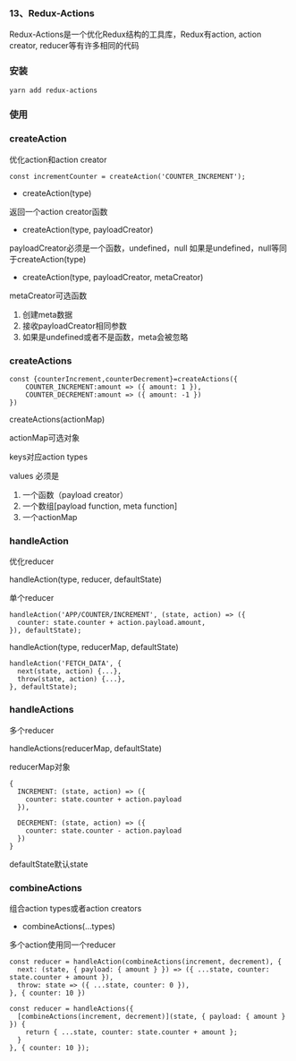 ### 13、Redux-Actions ###

Redux-Actions是一个优化Redux结构的工具库，Redux有action, action creator, reducer等有许多相同的代码

### 安装 ###

	yarn add redux-actions

### 使用 ###

### createAction ###

优化action和action creator

	const incrementCounter = createAction('COUNTER_INCREMENT');

- createAction(type)

返回一个action creator函数

- createAction(type, payloadCreator)

payloadCreator必须是一个函数，undefined，null
如果是undefined，null等同于createAction(type)

- createAction(type, payloadCreator, metaCreator)

metaCreator可选函数

1. 创建meta数据
1. 接收payloadCreator相同参数
1. 如果是undefined或者不是函数，meta会被忽略

### createActions ###

	const {counterIncrement,counterDecrement}=createActions({
		COUNTER_INCREMENT:amount => ({ amount: 1 }),
		COUNTER_DECREMENT:amount => ({ amount: -1 })
	})

createActions(actionMap)

actionMap可选对象

keys对应action types

values 必须是

1. 一个函数（payload creator）
1. 一个数组[payload function, meta function]
1. 一个actionMap

### handleAction ###

优化reducer

handleAction(type, reducer, defaultState)

单个reducer

	handleAction('APP/COUNTER/INCREMENT', (state, action) => ({
	  counter: state.counter + action.payload.amount,
	}), defaultState);

handleAction(type, reducerMap, defaultState)

	handleAction('FETCH_DATA', {
	  next(state, action) {...},
	  throw(state, action) {...},
	}, defaultState);

### handleActions ###

多个reducer

handleActions(reducerMap, defaultState)

reducerMap对象

	{
	  INCREMENT: (state, action) => ({
	    counter: state.counter + action.payload
	  }),
	
	  DECREMENT: (state, action) => ({
	    counter: state.counter - action.payload
	  })
	}

defaultState默认state

### combineActions ###

组合action types或者action creators

- combineActions(...types)

多个action使用同一个reducer

	const reducer = handleAction(combineActions(increment, decrement), {
	  next: (state, { payload: { amount } }) => ({ ...state, counter: state.counter + amount }),
	  throw: state => ({ ...state, counter: 0 }),
	}, { counter: 10 })

	const reducer = handleActions({
	  [combineActions(increment, decrement)](state, { payload: { amount } }) {
	    return { ...state, counter: state.counter + amount };
	  }
	}, { counter: 10 });